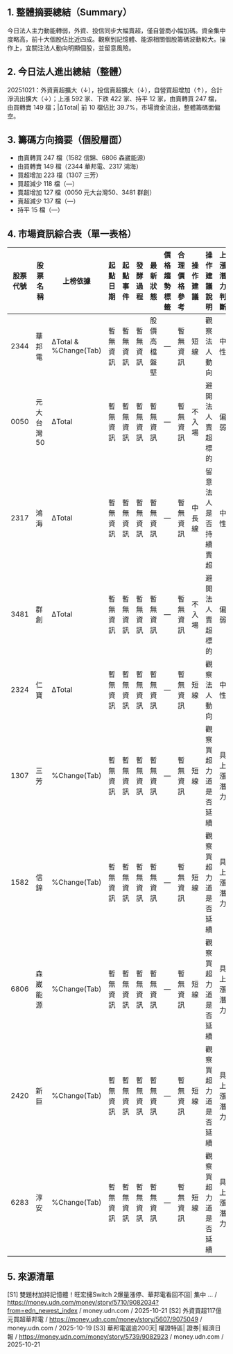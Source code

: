 ## 1. 整體摘要總結（Summary）
今日法人主力動能轉弱，外資、投信同步大幅賣超，僅自營商小幅加碼。資金集中度略高，前十大個股佔比近四成。觀察到記憶體、能源相關個股籌碼波動較大。操作上，宜關注法人動向明顯個股，並留意風險。

## 2. 今日法人進出總結（整體）
20251021：外資賣超擴大（↓），投信賣超擴大（↓），自營買超增加（↑），合計淨流出擴大（↓）；上漲 592 家、下跌 422 家、持平 12 家，由賣轉買 247 檔，由買轉賣 149 檔；|ΔTotal| 前 10 檔佔比 39.7%，市場資金流出，整體籌碼面偏空。

## 3. 籌碼方向摘要（個股層面）
- 由賣轉買 247 檔（1582 信錦、6806 森崴能源）
- 由買轉賣 149 檔（2344 華邦電、2317 鴻海）
- 買超增加 223 檔（1307 三芳）
- 買超減少 118 檔（—）
- 賣超增加 127 檔（0050 元大台灣50、3481 群創）
- 賣超減少 137 檔（—）
- 持平 15 檔（—）

## 4. 市場資訊綜合表（單一表格）
| 股票代號 | 股票名稱 | 上榜依據 | 起點日期 | 起點事件 | 發酵過程 | 最新狀態 | 價格趨勢標籤 | 合理價格參考 | 操作建議 | 操作建議說明 | 上漲潛力判斷 | 資料來源SID |
|---|---|---|---|---|---|---|---|---|---|---|---|---|
| 2344 | 華邦電 | ΔTotal & %Change(Tab) | 暫無資訊 | 暫無資訊 | 暫無資訊 | 股價高檔盤堅 | — | 暫無資訊 | 短線 | 觀察法人動向 | 中性 | — |
| 0050 | 元大台灣50 | ΔTotal | 暫無資訊 | 暫無資訊 | 暫無資訊 | 暫無資訊 | — | 暫無資訊 | 不入場 | 避開法人賣超標的 | 偏弱 | — |
| 2317 | 鴻海 | ΔTotal | 暫無資訊 | 暫無資訊 | 暫無資訊 | 暫無資訊 | — | 暫無資訊 | 中長線 | 留意法人是否持續賣超 | 中性 | — |
| 3481 | 群創 | ΔTotal | 暫無資訊 | 暫無資訊 | 暫無資訊 | 暫無資訊 | — | 暫無資訊 | 不入場 | 避開法人賣超標的 | 偏弱 | — |
| 2324 | 仁寶 | ΔTotal | 暫無資訊 | 暫無資訊 | 暫無資訊 | 暫無資訊 | — | 暫無資訊 | 短線 | 觀察法人動向 | 中性 | — |
| 1307 | 三芳 | %Change(Tab) | 暫無資訊 | 暫無資訊 | 暫無資訊 | 暫無資訊 | — | 暫無資訊 | 短線 | 觀察買超力道是否延續 | 具上漲潛力 | — |
| 1582 | 信錦 | %Change(Tab) | 暫無資訊 | 暫無資訊 | 暫無資訊 | 暫無資訊 | — | 暫無資訊 | 短線 | 觀察買超力道是否延續 | 具上漲潛力 | — |
| 6806 | 森崴能源 | %Change(Tab) | 暫無資訊 | 暫無資訊 | 暫無資訊 | 暫無資訊 | — | 暫無資訊 | 短線 | 觀察買超力道是否延續 | 具上漲潛力 | — |
| 2420 | 新巨 | %Change(Tab) | 暫無資訊 | 暫無資訊 | 暫無資訊 | 暫無資訊 | — | 暫無資訊 | 短線 | 觀察買超力道是否延續 | 具上漲潛力 | — |
| 6283 | 淳安 | %Change(Tab) | 暫無資訊 | 暫無資訊 | 暫無資訊 | 暫無資訊 | — | 暫無資訊 | 短線 | 觀察買超力道是否延續 | 具上漲潛力 | — |

## 5. 來源清單
[S1] 雙題材加持記憶體！旺宏擁Switch 2爆量漲停、華邦電看回不回| 集中 ... / https://money.udn.com/money/story/5710/9082034?from=edn_newest_index / money.udn.com / 2025-10-21
[S2] 外資買超117億元買超華邦電 / https://money.udn.com/money/story/5607/9075049 / money.udn.com / 2025-10-19
[S3] 華邦電選逾200天| 權證特區| 證券| 經濟日報 / https://money.udn.com/money/story/5739/9082923 / money.udn.com / 2025-10-21
